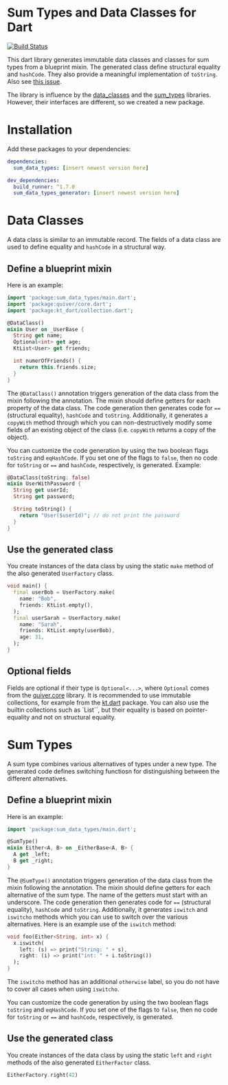 # Sum Types and Data Classes for Dart

[![Build Status](https://travis-ci.com/factisresearch/sum_data_types.svg?branch=master)](https://travis-ci.com/factisresearch/sum_data_types)

This dart library generates immutable data classes and classes for sum types from
a blueprint mixin. The generated class define structural equality and `hashCode`. They
also provide a meaningful implementation of `toString`.
Also see [this issue](https://github.com/dart-lang/language/issues/314).

The library is influence by the [data_classes](https://pub.dev/packages/data_classes)
and the [sum_types](https://github.com/werediver/sum_types.dart)
libraries. However, their interfaces are different, so we created a new package.

# Installation

Add these packages to your dependencies:

```yaml
dependencies:
  sum_data_types: [insert newest version here]

dev_dependencies:
  build_runner: ^1.7.0
  sum_data_types_generator: [insert newest version here]
```

# Data Classes

A data class is similar to an immutable record. The fields of a data class are used to define
equality and `hashCode` in a structural way.

## Define a blueprint mixin

Here is an example:

```dart
import 'package:sum_data_types/main.dart';
import 'package:quiver/core.dart';
import 'package:kt_dart/collection.dart';

@DataClass()
mixin User on _UserBase {
  String get name;
  Optional<int> get age;
  KtList<User> get friends;

  int numerOfFriends() {
    return this.friends.size;
  }
}
```

The `@DataClass()` annotation triggers generation of the data class from the mixin
following the annotation.
The mixin should define getters for each property of the data class. The code generation
then generates code for `==` (structural equality), `hashCode` and `toString`.
Additionally, it generates
a `copyWith` method through which you can non-destructively modify some fields of an existing
object of the class (i.e. `copyWith` returns a copy of the object).

You can customize the code generation by using the two boolean flags `toString` and
`eqHashCode`. If you set one of the flags to `false`, then no code for `toString` or `==` and
`hashCode`, respectively, is generated. Example:

```dart
@DataClass(toString: false)
mixin UserWithPassword {
  String get userId;
  String get password;

  String toString() {
    return "User($userId)"; // do not print the password
  }
}
```
## Use the generated class

You create instances of the data class by using the static `make` method of the
also generated `UserFactory` class.

```dart
void main() {
  final userBob = UserFactory.make(
    name: "Bob",
    friends: KtList.empty(),
  );
  final userSarah = UserFactory.make(
    name: "Sarah",
    friends: KtList.empty(userBob),
    age: 31,
  );
}
```

## Optional fields

Fields are optional if their type is `Optional<...>`, where `Optional` comes from
the [quiver.core](https://api.flutter.dev/flutter/quiver.core/Optional-class.html) library.
It is recommended to use immutable collections, for example from the
[kt.dart](https://github.com/passsy/kt.dart) package. You can also use the builtin collections
such as `List``, but their equality is based on pointer-equality and not on structural equality.

# Sum Types

A sum type combines various alternatives of types under a new type. The generated code
defines switching functiosn for distinguishing between the different alternatives.

## Define a blueprint mixin

Here is an example:

```dart
import 'package:sum_data_types/main.dart';

@SumType()
mixin Either<A, B> on _EitherBase<A, B> {
  A get _left;
  B get _right;
}
```

The `@SumType()` annotation triggers generation of the data class from the mixin
following the annotation.
The mixin should define getters for each alternative of the sum type. The name
of the getters must start with an underscore. The code generation
then generates code for `==` (structural equality), `hashCode` and `toString`.
Additionally, it generates
`iswitch` and `iswitcho` methods which you can use to switch over the various alternatives.
Here is an example use of the `iswitch` method:

```dart
void foo(Either<String, int> x) {
  x.iswitch(
    left: (s) => print("String: " + s),
    right: (i) => print("int: " + i.toString())
  );
}
```

The `iswitcho` method has an additional `otherwise` label, so you do not have to cover
all cases when using `iswitcho`.

You can customize the code generation by using the two boolean flags `toString` and
`eqHashCode`. If you set one of the flags to `false`, then no code for `toString` or `==` and
`hashCode`, respectively, is generated.

## Use the generated class

You create instances of the data class by using the static `left` and `right` methods of the
also generated `EitherFactor` class.

```dart
EitherFactory.right(42)
```
